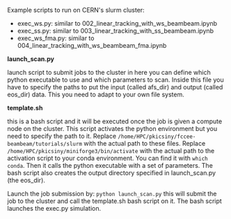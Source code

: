 Example scripts to run on CERN's slurm cluster:

- exec_ws.py: similar to 002_linear_tracking_with_ws_beambeam.ipynb
- exec_ss.py: similar to 003_linear_tracking_with_ss_beambeam.ipynb
- exec_ws_fma.py: similar to 004_linear_tracking_with_ws_beambeam_fma.ipynb

__launch_scan.py__

launch script to submit jobs to the cluster
in here you can define which python executable to use and
which parameters to scan. Inside this file you have to specify the paths to put the
input (called afs_dir) and output (called eos_dir) 
data. This you need to adapt to your own file system.

__template.sh__

this is a bash script and it will be executed once the job is given
a compute node on the cluster. This script activates the python environment but you
need to specify the path to it. 
Replace `/home/HPC/pkicsiny/fccee-beambeam/tutorials/slurm` with the actual path
to these files.
Replace `/home/HPC/pkicsiny/miniforge3/bin/activate` with the actual path
to the activation script to your conda environment. You can find it with `which conda`.
Then it calls the python executable with a set of parameters. The bash script also creates the output 
directory specified in launch_scan.py (the eos_dir).

Launch the job submission by:
`python launch_scan.py`
this will submit the job to the cluster and call the template.sh bash script on it.
The bash script launches the exec.py simulation.
